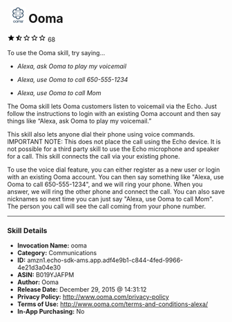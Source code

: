 # &nbsp;<img src="skill_icon" alt="Ooma icon" width="36"> Ooma
![1.4 stars](../../images/ic_star_black_18dp_1x.png)![1.4 stars](../../images/ic_star_half_black_18dp_1x.png)![1.4 stars](../../images/ic_star_border_black_18dp_1x.png)![1.4 stars](../../images/ic_star_border_black_18dp_1x.png)![1.4 stars](../../images/ic_star_border_black_18dp_1x.png) 68

To use the Ooma skill, try saying...

* *Alexa, ask Ooma to play my voicemail*

* *Alexa, use Ooma to call 650-555-1234*

* *Alexa, use Ooma to call Mom*

The Ooma skill lets Ooma customers listen to voicemail via the Echo.  Just follow the instructions to login with an existing Ooma account and then say things like “Alexa, ask Ooma to play my voicemail.” 

This skill also lets anyone dial their phone using voice commands.  IMPORTANT NOTE:  This does not place the call using the Echo device.  It is not possible for a third party skill to use the Echo microphone and speaker for a call.  This skill connects the call via your existing phone.  

To use the voice dial feature, you can either register as a new user or login with an existing Ooma account.  You can then say something like "Alexa, use Ooma to call 650-555-1234", and we will ring your phone.  When you answer, we will ring the other phone and connect the call.  You can also save nicknames so next time you can just say "Alexa, use Ooma to call Mom". The person you call will see the call coming from your phone number.

***

### Skill Details

* **Invocation Name:** ooma
* **Category:** Communications
* **ID:** amzn1.echo-sdk-ams.app.adf4e9b1-c844-4fed-9966-4e21d3a04e30
* **ASIN:** B019YJAFPM
* **Author:** Ooma
* **Release Date:** December 29, 2015 @ 14:31:12
* **Privacy Policy:** http://www.ooma.com/privacy-policy
* **Terms of Use:** http://www.ooma.com/terms-and-conditions-alexa/
* **In-App Purchasing:** No
